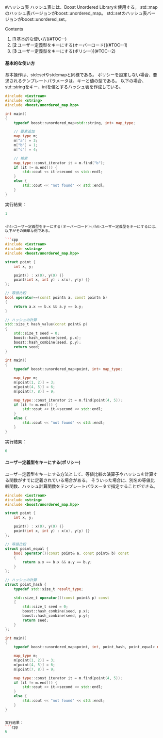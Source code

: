 #ハッシュ表
ハッシュ表には、Boost Unordered Libraryを使用する。
std::mapのハッシュ表バージョンがboost::unordered_map。
std::setのハッシュ表バージョンがboost::unordered_set。


Contents
<ol class='goog-toc'><li class='goog-toc'>[<strong>1 </strong>基本的な使い方](#TOC--)</li><li class='goog-toc'>[<strong>2 </strong>ユーザー定義型をキーにする(オーバーロード)](#TOC--1)</li><li class='goog-toc'>[<strong>3 </strong>ユーザー定義型をキーにする(ポリシー)](#TOC--2)</li></ol>



<h4>基本的な使い方</h4>基本操作は、std::setやstd::mapと同様である。
ポリシーを設定しない場合、要求されるテンプレートパラメータは、キーと値の型である。
以下の場合、std::stringをキー、intを値とするハッシュ表を作成している。

```cpp
#include <iostream>
#include <string>
#include <boost/unordered_map.hpp>

int main()
{
    typedef boost::unordered_map<std::string, int> map_type;

    // 要素追加
    map_type m;
    m["a"] = 3;
    m["b"] = 1;
    m["c"] = 4;

    // 検索
    map_type::const_iterator it = m.find("b");
    if (it != m.end()) {
        std::cout << it->second << std::endl;
    }
    else {
        std::cout << "not found" << std::endl;
    }
}
```

実行結果：
```cpp
1


<h4>ユーザー定義型をキーにする(オーバーロード)</h4>ユーザー定義型をキーにするには、その型の等値比較を行う関数と、ハッシュを計算する関数を定義する必要がある。
以下がその簡単な例である。

```cpp
#include <iostream>
#include <string>
#include <boost/unordered_map.hpp>

struct point {
    int x, y;

    point() : x(0), y(0) {}
    point(int x, int y) : x(x), y(y) {}
};

// 等値比較
bool operator==(const point& a, const point& b)
{
    return a.x == b.x && a.y == b.y;
}

// ハッシュの計算
std::size_t hash_value(const point& p)
{
    std::size_t seed = 0;
    boost::hash_combine(seed, p.x);
    boost::hash_combine(seed, p.y);
    return seed;
}

int main()
{
    typedef boost::unordered_map<point, int> map_type;

    map_type m;
    m[point(1, 2)] = 3;
    m[point(4, 5)] = 6;
    m[point(7, 8)] = 9;

    map_type::const_iterator it = m.find(point(4, 5));
    if (it != m.end()) {
        std::cout << it->second << std::endl;
    }
    else {
        std::cout << "not found" << std::endl;
    }
}
```

実行結果：
```cpp
6

```

<h4>ユーザー定義型をキーにする(ポリシー)</h4>ユーザー定義型をキーにする方法として、等値比較の演算子やハッシュを計算する関数がすでに定義されている場合がある。
そういった場合に、別名の等値比較関数、ハッシュ計算関数をテンプレートパラメータで指定することができる。

```cpp
#include <iostream>
#include <string>
#include <boost/unordered_map.hpp>

struct point {
    int x, y;

    point() : x(0), y(0) {}
    point(int x, int y) : x(x), y(y) {}
};

// 等値比較
struct point_equal {
    bool operator()(const point& a, const point& b) const
    {
        return a.x == b.x && a.y == b.y;
    }
};

// ハッシュの計算
struct point_hash {
    typedef std::size_t result_type;

    std::size_t operator()(const point& p) const
    {
        std::size_t seed = 0;
        boost::hash_combine(seed, p.x);
        boost::hash_combine(seed, p.y);
        return seed;
    }
};

int main()
{
    typedef boost::unordered_map<point, int, point_hash, point_equal> map_type;

    map_type m;
    m[point(1, 2)] = 3;
    m[point(4, 5)] = 6;
    m[point(7, 8)] = 9;

    map_type::const_iterator it = m.find(point(4, 5));
    if (it != m.end()) {
        std::cout << it->second << std::endl;
    }
    else {
        std::cout << "not found" << std::endl;
    }
}


実行結果：
```cpp
6

```
